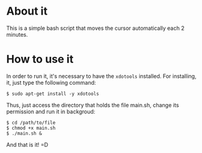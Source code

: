 # About it
This is a simple bash script that moves the cursor automatically each 2 minutes.

# How to use it
In order to run it, it's necessary to have the `xdotools` installed. For installing, it, just type the following command:
```
$ sudo apt-get install -y xdotools
```

Thus, just access the directory that holds the file main.sh, change its permission and run it in backgroud:
```
$ cd /path/to/file
$ chmod +x main.sh
$ ./main.sh &
```

And that is it! =D
